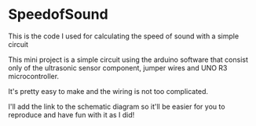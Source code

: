 # SpeedofSound
This is the code I used for calculating the speed of sound with a simple circuit

This mini project is a simple circuit using the arduino software that consist only of the
          ultrasonic sensor component, jumper wires and UNO R3 microcontroller.
          
It's pretty easy to make and the wiring is not too complicated. 

I'll add the link to the schematic diagram so it'll be easier for you to reproduce and have fun with it as I did!

